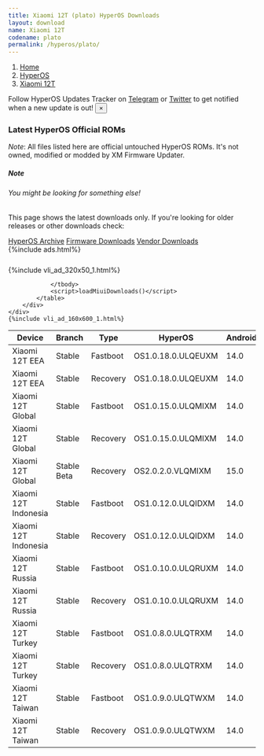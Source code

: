 ```yaml
---
title: Xiaomi 12T (plato) HyperOS Downloads
layout: download
name: Xiaomi 12T
codename: plato
permalink: /hyperos/plato/
---
```

<nav aria-label="breadcrumb">
    <ol class="breadcrumb">
        <li class="breadcrumb-item"><a href="/">Home</a></li>
        <li class="breadcrumb-item"><a href="/hyperos/">HyperOS</a></li>
        <li class="breadcrumb-item active" aria-current="page"><a href="/hyperos/plato/">Xiaomi 12T</a></li>
    </ol>
</nav>
<div class="alert alert-primary alert-dismissible fade show" role="alert">
    Follow HyperOS Updates Tracker on <a href="https://t.me/MIUIUpdatesTracker" class="alert-link">Telegram</a>
     or <a href="https://twitter.com/MiFwUpdater" class="alert-link">Twitter</a> to get notified when a new update is out!
    <button type="button" class="close" data-dismiss="alert" aria-label="Close">
        <span aria-hidden="true">&times;</span>
    </button>
</div>

### Latest HyperOS Official ROMs
*Note*: All files listed here are official untouched HyperOS ROMs. It's not owned, modified or modded by XM Firmware Updater.
<div class="card">
  <div class="card-body">
    <h5 class="card-title">Note</h5>
    <h6 class="card-subtitle mb-2 text-muted">You might be looking for something else!</h6>
    <p class="card-text">This page shows the latest downloads only.
     If you're looking for older releases or other downloads check:</p>
    <a href="/archive/hyperos/plato/" class="card-link">HyperOS Archive</a>
    <a href="/firmware/plato/" class="card-link">Firmware Downloads</a>
    <a href="/vendor/plato/" class="card-link">Vendor Downloads</a>
  </div>
</div>
{%include ads.html%}
<div class="row justify-content-center">
    <div class="col-10">
        <div class="table-responsive-md" style="margin-top: 25px;">
            {%include vli_ad_320x50_1.html%}
            <table id="miui" class="display dt-responsive nowrap compact table table-striped table-hover table-sm">
                <thead class="thead-dark">
                    <tr>
                        <th data-ref="device">Device</th>
                        <th data-ref="branch">Branch</th>
                        <th data-ref="type">Type</th>
                        <th data-ref="miui">HyperOS</th>
                        <th data-ref="android">Android</th>
                        <th data-ref="size">Size</th>
                        <th data-ref="size">Date</th>
                        <th data-ref="link">Link</th>
                    </tr>
                </thead>
                <tbody>
                <tr><td>Xiaomi 12T EEA</td><td>Stable</td><td>Fastboot</td><td>OS1.0.18.0.ULQEUXM</td><td>14.0</td><td>6.5 GB</td><td>2025-01-13</td><td><a href="/hyperos/plato/stable/OS1.0.18.0.ULQEUXM/">Download</a></td></tr>
<tr><td>Xiaomi 12T EEA</td><td>Stable</td><td>Recovery</td><td>OS1.0.18.0.ULQEUXM</td><td>14.0</td><td>5.5 GB</td><td>2025-01-20</td><td><a href="/hyperos/plato/stable/OS1.0.18.0.ULQEUXM/">Download</a></td></tr>
<tr><td>Xiaomi 12T Global</td><td>Stable</td><td>Fastboot</td><td>OS1.0.15.0.ULQMIXM</td><td>14.0</td><td>6.9 GB</td><td>2024-12-25</td><td><a href="/hyperos/plato/stable/OS1.0.15.0.ULQMIXM/">Download</a></td></tr>
<tr><td>Xiaomi 12T Global</td><td>Stable</td><td>Recovery</td><td>OS1.0.15.0.ULQMIXM</td><td>14.0</td><td>5.5 GB</td><td>2025-01-13</td><td><a href="/hyperos/plato/stable/OS1.0.15.0.ULQMIXM/">Download</a></td></tr>
<tr><td>Xiaomi 12T Global</td><td>Stable Beta</td><td>Recovery</td><td>OS2.0.2.0.VLQMIXM</td><td>15.0</td><td>5.7 GB</td><td>2025-02-26</td><td><a href="/hyperos/plato/stable beta/OS2.0.2.0.VLQMIXM/">Download</a></td></tr>
<tr><td>Xiaomi 12T Indonesia</td><td>Stable</td><td>Fastboot</td><td>OS1.0.12.0.ULQIDXM</td><td>14.0</td><td>6.4 GB</td><td>2025-01-20</td><td><a href="/hyperos/plato/stable/OS1.0.12.0.ULQIDXM/">Download</a></td></tr>
<tr><td>Xiaomi 12T Indonesia</td><td>Stable</td><td>Recovery</td><td>OS1.0.12.0.ULQIDXM</td><td>14.0</td><td>5.4 GB</td><td>2025-02-12</td><td><a href="/hyperos/plato/stable/OS1.0.12.0.ULQIDXM/">Download</a></td></tr>
<tr><td>Xiaomi 12T Russia</td><td>Stable</td><td>Fastboot</td><td>OS1.0.10.0.ULQRUXM</td><td>14.0</td><td>6.6 GB</td><td>2025-02-06</td><td><a href="/hyperos/plato/stable/OS1.0.10.0.ULQRUXM/">Download</a></td></tr>
<tr><td>Xiaomi 12T Russia</td><td>Stable</td><td>Recovery</td><td>OS1.0.10.0.ULQRUXM</td><td>14.0</td><td>5.4 GB</td><td>2025-02-21</td><td><a href="/hyperos/plato/stable/OS1.0.10.0.ULQRUXM/">Download</a></td></tr>
<tr><td>Xiaomi 12T Turkey</td><td>Stable</td><td>Fastboot</td><td>OS1.0.8.0.ULQTRXM</td><td>14.0</td><td>6.4 GB</td><td>2025-02-06</td><td><a href="/hyperos/plato/stable/OS1.0.8.0.ULQTRXM/">Download</a></td></tr>
<tr><td>Xiaomi 12T Turkey</td><td>Stable</td><td>Recovery</td><td>OS1.0.8.0.ULQTRXM</td><td>14.0</td><td>5.4 GB</td><td>2025-02-21</td><td><a href="/hyperos/plato/stable/OS1.0.8.0.ULQTRXM/">Download</a></td></tr>
<tr><td>Xiaomi 12T Taiwan</td><td>Stable</td><td>Fastboot</td><td>OS1.0.9.0.ULQTWXM</td><td>14.0</td><td>6.3 GB</td><td>2025-01-20</td><td><a href="/hyperos/plato/stable/OS1.0.9.0.ULQTWXM/">Download</a></td></tr>
<tr><td>Xiaomi 12T Taiwan</td><td>Stable</td><td>Recovery</td><td>OS1.0.9.0.ULQTWXM</td><td>14.0</td><td>5.4 GB</td><td>2025-02-12</td><td><a href="/hyperos/plato/stable/OS1.0.9.0.ULQTWXM/">Download</a></td></tr>

                </tbody>
                <script>loadMiuiDownloads()</script>
            </table>
        </div>
    </div>
    {%include vli_ad_160x600_1.html%}
</div>
